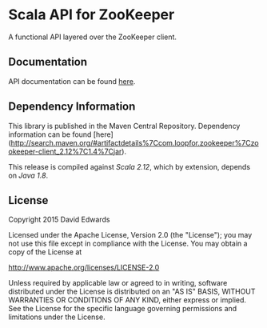 # Scala API for ZooKeeper
A functional API layered over the ZooKeeper client.

## Documentation
API documentation can be found [here](http://loopfor.com/zookeeper/api/1.4/index.html).

## Dependency Information
This library is published in the Maven Central Repository. Dependency information can be found [here]
(http://search.maven.org/#artifactdetails%7Ccom.loopfor.zookeeper%7Czookeeper-client_2.12%7C1.4%7Cjar).

This release is compiled against _Scala 2.12_, which by extension, depends on _Java 1.8_.

## License
Copyright 2015 David Edwards

Licensed under the Apache License, Version 2.0 (the "License");
you may not use this file except in compliance with the License.
You may obtain a copy of the License at

http://www.apache.org/licenses/LICENSE-2.0

Unless required by applicable law or agreed to in writing, software
distributed under the License is distributed on an "AS IS" BASIS,
WITHOUT WARRANTIES OR CONDITIONS OF ANY KIND, either express or implied.
See the License for the specific language governing permissions and
limitations under the License.
